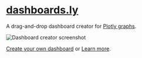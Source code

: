 # [dashboards.ly](https://dashboards.ly)

A drag-and-drop dashboard creator for [Plotly graphs](https://plot.ly).

![Dashboard creator screenshot](http://i.imgur.com/2AE3gch.png)

[Create your own dashboard](https://dashboards.ly) or [Learn more](http://help.plot.ly/dashboards.ly/).

